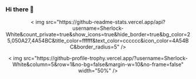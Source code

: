 ### Hi there 👋

<p align = "center">
  < img src="https://github-readme-stats.vercel.app/api?username=Sherlock-White&count_private=true&show_icons=true&hide_border=true&bg_color=25,050A27,4A54BC&title_color=ffffff&text_color=cccccc&icon_color=4A54BC&border_radius=5" />
</p >
  
<p align = "center">
  < img src="https://github-profile-trophy.vercel.app/?username=Sherlock-White&column=5&row=1&no-bg=false&margin-w=10&no-frame=false" width="50%" />
</p >
<!--
- 🔭 I’m currently working on ...
- 🌱 I’m currently learning ...
-  I’m looking to collaborate on ...
- 🤔 I’m looking for help with ...
- 💬 Ask me about ...
-  How to reach me: ...
-  Pronouns: ...
-  Fun fact: ...
-->

